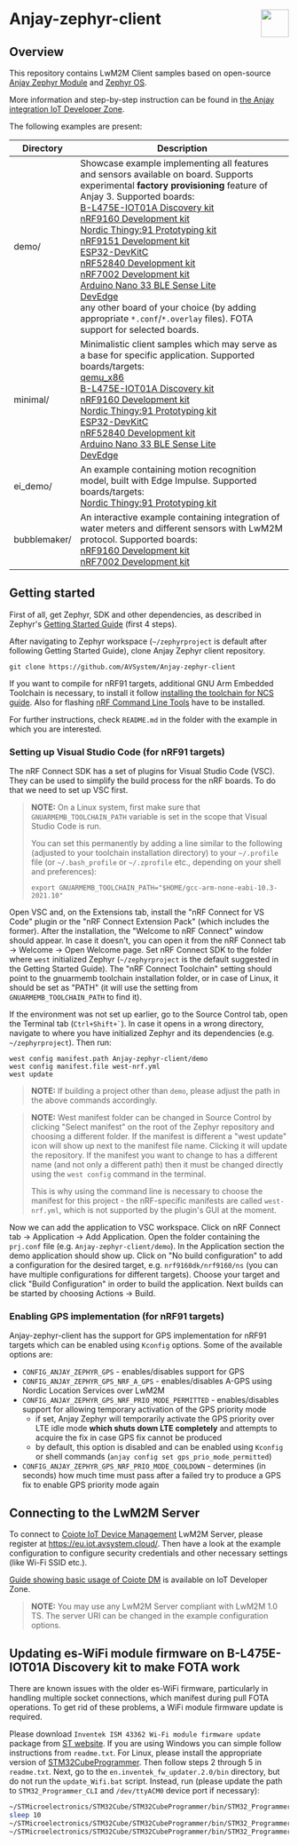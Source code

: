 # Anjay-zephyr-client [<img align="right" height="50px" src="https://avsystem.github.io/Anjay-doc/_images/avsystem_logo.png">](http://www.avsystem.com/)

## Overview

This repository contains LwM2M Client samples based on open-source
[Anjay Zephyr Module](https://github.com/AVSystem/Anjay-zephyr) and
[Zephyr OS](https://github.com/zephyrproject-rtos/zephyr).

More information and step-by-step instruction can be found in [the Anjay integration IoT Developer Zone](https://iotdevzone.avsystem.com/docs/Anjay_integrations/Getting_started/).

The following examples are present:

<table>
  <thead>
    <tr>
      <th>Directory</th>
      <th>Description</th>
    </tr>
  </thead>
  <tbody>
    <tr>
      <td>demo/</td>
      <td>
        Showcase example implementing all features and sensors available on board. Supports experimental <strong>factory provisioning</strong> feature of Anjay 3. Supported boards:<br>
        <a href="https://www.st.com/en/evaluation-tools/b-l475e-iot01a.html">B-L475E-IOT01A Discovery kit</a><br>
        <a href="https://www.nordicsemi.com/Software-and-Tools/Development-Kits/nRF9160-DK">nRF9160 Development kit</a><br>
        <a href="https://www.nordicsemi.com/Products/Development-hardware/Nordic-Thingy-91">Nordic Thingy:91 Prototyping kit</a><br>
        <a href="https://www.nordicsemi.com/Software-and-Tools/Development-Kits/nRF9151-DK">nRF9151 Development kit</a><br>
        <a href="https://www.espressif.com/en/products/devkits/esp32-devkitc">ESP32-DevKitC</a><br>
        <a href="https://www.nordicsemi.com/Products/Development-hardware/nrf52840-dk">nRF52840 Development kit</a><br>
        <a href="https://www.nordicsemi.com/Products/Development-hardware/nRF7002-DK">nRF7002 Development kit</a><br>
        <a href="https://store.arduino.cc/products/arduino-nano-33-ble-sense">Arduino Nano 33 BLE Sense Lite</a><br>
        <a href="https://devedge.t-mobile.com/solutions/iotdevkit">DevEdge</a><br>
        any other board of your choice (by adding appropriate <code>*.conf</code>/<code>*.overlay</code> files). FOTA support for selected boards.
      </td>
    </tr>
    <tr>
      <td>minimal/</td>
      <td>
        Minimalistic client samples which may serve as a base for specific application. Supported boards/targets:<br>
        <a href="https://docs.zephyrproject.org/latest/boards/x86/qemu_x86/doc/index.html">qemu_x86</a><br>
        <a href="https://www.st.com/en/evaluation-tools/b-l475e-iot01a.html">B-L475E-IOT01A Discovery kit</a><br>
        <a href="https://www.nordicsemi.com/Software-and-Tools/Development-Kits/nRF9160-DK">nRF9160 Development kit</a><br>
        <a href="https://www.nordicsemi.com/Products/Development-hardware/Nordic-Thingy-91">Nordic Thingy:91 Prototyping kit</a><br>
        <a href="https://www.espressif.com/en/products/devkits/esp32-devkitc">ESP32-DevKitC</a><br>
        <a href="https://www.nordicsemi.com/Products/Development-hardware/nrf52840-dk">nRF52840 Development kit</a><br>
        <a href="https://store.arduino.cc/products/arduino-nano-33-ble-sense">Arduino Nano 33 BLE Sense Lite</a><br>
        <a href="https://devedge.t-mobile.com/solutions/iotdevkit">DevEdge</a><br>
      </td>
    </tr>
    <tr>
      <td>ei_demo/</td>
      <td>
        An example containing motion recognition model, built with Edge Impulse. Supported boards/targets:<br>
        <a href="https://www.nordicsemi.com/Products/Development-hardware/Nordic-Thingy-91">Nordic Thingy:91 Prototyping kit</a>
      </td>
    </tr>
    <tr>
      <td>bubblemaker/</td>
      <td>
        An interactive example containing integration of water meters and different sensors with LwM2M protocol.  Supported boards:<br>
        <a href="https://www.nordicsemi.com/Software-and-Tools/Development-Kits/nRF9160-DK">nRF9160 Development kit</a><br>
        <a href="https://www.nordicsemi.com/Products/Development-hardware/nRF7002-DK">nRF7002 Development kit</a><br>
      </td>
    </tr>
  </tbody>
</table>

## Getting started

First of all, get Zephyr, SDK and other dependencies, as described in Zephyr's
[Getting Started Guide](https://docs.zephyrproject.org/latest/getting_started/index.html)
(first 4 steps).

After navigating to Zephyr workspace (`~/zephyrproject` is default after following Getting Started Guide), clone Anjay Zephyr client repository.
```
git clone https://github.com/AVSystem/Anjay-zephyr-client
```

If you want to compile for nRF91 targets, additional GNU Arm Embedded Toolchain is necessary, to install it follow
[installing the toolchain for NCS guide](https://developer.nordicsemi.com/nRF_Connect_SDK/doc/latest/nrf/gs_installing.html#install-the-toolchain). Also for flashing [nRF Command Line Tools](https://www.nordicsemi.com/Products/Development-tools/nrf-command-line-tools) have to be installed.

For further instructions, check `README.md` in the folder with the example in which you are interested.

### Setting up Visual Studio Code (for nRF91 targets)

The nRF Connect SDK has a set of plugins for Visual Studio Code (VSC). They can
be used to simplify the build process for the nRF boards. To do that we need to
set up VSC first.

> **__NOTE:__**
> On a Linux system, first make sure that `GNUARMEMB_TOOLCHAIN_PATH` variable is
> set in the scope that Visual Studio Code is run.
>
> You can set this permanently by adding a line similar to the following
> (adjusted to your toolchain installation directory) to your `~/.profile` file
> (or `~/.bash_profile` or `~/.zprofile` etc., depending on your shell and
> preferences):
>
> ```
> export GNUARMEMB_TOOLCHAIN_PATH="$HOME/gcc-arm-none-eabi-10.3-2021.10"
> ```

Open VSC and, on the Extensions tab, install the "nRF Connect for VS Code"
plugin or the "nRF Connect Extension Pack" (which includes the former). After
the installation, the "Welcome to nRF Connect" window should appear. In case it
doesn't, you can open it from the nRF Connect tab -> Welcome -> Open Welcome
page. Set nRF Connect SDK to the folder where `west` initialized Zephyr
(`~/zephyrproject` is the default suggested in the Getting Started Guide). The
"nRF Connect Toolchain" setting should point to the gnuarmemb toolchain
installation folder, or in case of Linux, it should be set as "PATH" (it will
use the setting from `GNUARMEMB_TOOLCHAIN_PATH` to find it).

If the environment was not set up earlier, go to the Source Control tab, open
the Terminal tab (<code>Ctrl+Shift+&grave;</code>). In case it opens in a wrong
directory, navigate to where you have initialized Zephyr and its dependencies
(e.g. `~/zephyrproject`). Then run:

```
west config manifest.path Anjay-zephyr-client/demo
west config manifest.file west-nrf.yml
west update
```

> **__NOTE:__**
> If building a project other than `demo`, please adjust the path in the above
> commands accordingly.

> **__NOTE:__**
> West manifest folder can be changed in Source Control by clicking "Select
> manifest" on the root of the Zephyr repository and choosing a different
> folder. If the manifest is different a "west update" icon will show up next to
> the manifest file name. Clicking it will update the repository. If the
> manifest you want to change to has a different name (and not only a different
> path) then it must be changed directly using the `west config` command in the
> terminal.
>
> This is why using the command line is necessary to choose the manifest for
> this project - the nRF-specific manifests are called `west-nrf.yml`, which is
> not supported by the plugin's GUI at the moment.

Now we can add the application to VSC workspace. Click on nRF Connect tab ->
Application -> Add Application. Open the folder containing the `prj.conf` file
(e.g. `Anjay-zephyr-client/demo`). In the Application section the demo
application should show up. Click on "No build configuration" to add a
configuration for the desired target, e.g. `nrf9160dk/nrf9160/ns` (you can have
multiple configurations for different targets). Choose your target and click
"Build Configuration" in order to build the application. Next builds can be
started by choosing Actions -> Build.

### Enabling GPS implementation (for nRF91 targets)

Anjay-zephyr-client has the support for GPS implementation for nRF91 targets
which can be enabled using `Kconfig` options. Some of the available options are:
- `CONFIG_ANJAY_ZEPHYR_GPS` - enables/disables support for GPS
- `CONFIG_ANJAY_ZEPHYR_GPS_NRF_A_GPS` - enables/disables A-GPS using Nordic
Location Services over LwM2M
- `CONFIG_ANJAY_ZEPHYR_GPS_NRF_PRIO_MODE_PERMITTED` - enables/disables support
for allowing temporary activation of the GPS priority mode
  - if set, Anjay Zephyr will temporarily activate the GPS priority over LTE
  idle mode **which shuts down LTE completely** and attempts to acquire the fix
  in case GPS fix cannot be produced
  - by default, this option is disabled and can be enabled using `Kconfig` or
  shell commands (`anjay config set gps_prio_mode_permitted`)
- `CONFIG_ANJAY_ZEPHYR_GPS_NRF_PRIO_MODE_COOLDOWN` - determines (in seconds) how
much time must pass after a failed try to produce a GPS fix to enable GPS
priority mode again

## Connecting to the LwM2M Server

To connect to [Coiote IoT Device
Management](https://www.avsystem.com/products/coiote-iot-device-management-platform/)
LwM2M Server, please register at https://eu.iot.avsystem.cloud/. Then have
a look at the example configuration to configure security credentials and other
necessary settings (like Wi-Fi SSID etc.).

[Guide showing basic usage of Coiote DM](https://iotdevzone.avsystem.com/docs/IoT_quick_start/Device_onboarding/)
is available on IoT Developer Zone.

> **__NOTE:__**
> You may use any LwM2M Server compliant with LwM2M 1.0 TS. The server URI can
> be changed in the example configuration options.

## Updating es-WiFi module firmware on B-L475E-IOT01A Discovery kit to make FOTA work

There are known issues with the older es-WiFi firmware, particularly in handling
multiple socket connections, which manifest during pull FOTA operations. To get
rid of these problems, a WiFi module firmware update is required.

Please download `Inventek ISM 43362 Wi-Fi module firmware update` package from
[ST website](https://www.st.com/en/evaluation-tools/b-l475e-iot01a.html#tools-software).
If you are using Windows you can simple follow instructions from `readme.txt`.
For Linux, please install the appropriate version of
[STM32CubeProgrammer](https://www.st.com/en/development-tools/stm32cubeprog.html).
Then follow steps 2 through 5 in `readme.txt`. Next, go to the
`en.inventek_fw_updater.2.0/bin` directory, but do not run the `update_Wifi.bat`
script. Instead, run (please update the path to `STM32_Programmer_CLI` and
`/dev/ttyACM0` device port if necessary):

```bash
~/STMicroelectronics/STM32Cube/STM32CubeProgrammer/bin/STM32_Programmer_CLI -c port=SWD -e all -d ./InventekBootloaderPassthrough.bin 0x08000000 -v -hardrst
sleep 10
~/STMicroelectronics/STM32Cube/STM32CubeProgrammer/bin/STM32_Programmer_CLI -c port=/dev/ttyACM0 br=115200 p=EVEN db=8 sb=1 fc=OFF -e all
~/STMicroelectronics/STM32Cube/STM32CubeProgrammer/bin/STM32_Programmer_CLI -c port=/dev/ttyACM0 br=115200 p=even db=8 sb=1 fc=OFF -d ./ISM43362_M3G_L44_SPI_C3.5.2.7.STM.bin 0x08000000 -v
```

